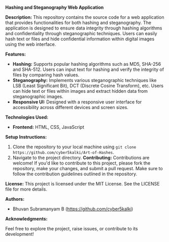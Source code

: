 **Hashing and Steganography Web Application**

**Description:**
This repository contains the source code for a web application that provides functionalities for both hashing and steganography. The application is designed to ensure data integrity through hashing algorithms and confidentiality through steganographic techniques. Users can easily hash text or files and hide confidential information within digital images using the web interface.

**Features:**
- **Hashing:** Supports popular hashing algorithms such as MD5, SHA-256 and SHA-512. Users can input text for hashing and verify the integrity of files by comparing hash values.
- **Steganography:** Implements various steganographic techniques like LSB (Least Significant Bit), DCT (Discrete Cosine Transform), etc. Users can hide text or files within images and extract hidden data from steganographic images.
- **Responsive UI:** Designed with a responsive user interface for accessibility across different devices and screen sizes.

**Technologies Used:**
- **Frontend:** HTML, CSS, JavaScript

**Setup Instructions:**
1. Clone the repository to your local machine using `git clone https://github.com/cyber5kalki/Art-of-Hashes`.
2. Navigate to the project directory.
**Contributing:**
Contributions are welcome! If you'd like to contribute to this project, please fork the repository, make your changes, and submit a pull request. Make sure to follow the contribution guidelines outlined in the repository.

**License:**
This project is licensed under the MIT License. See the LICENSE file for more details.

**Authors:**
- Bhuvan Subramanyam B (https://github.com/cyber5kalki)

**Acknowledgments:**

Feel free to explore the project, raise issues, or contribute to its development!
